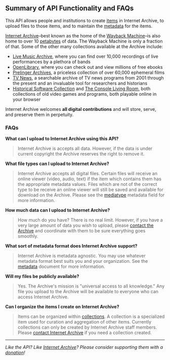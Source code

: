 ## Summary of API Functionality and FAQs

This API allows people and institutions to create [items](./appendices/terminology.md#item) in Internet Archive, to upload files to those items, and to maintain the [metadata](./metadata.md) for the items.

[Internet Archive](http://archive.org)–best known as the home of the [Wayback Machine](https://archive.org/web/)–is also home to over 10 [petabytes](http://en.wikipedia.org/wiki/Petabyte) of data. The Wayback Machine is only a fraction of that. Some of the other many collections available at the Archive include:

* [Live Music Archive](https://archive.org/details/etree), where you can find over 10,000 recordings of live performances by a plethora of bands
* [OpenLibrary](https://openlibrary.org/), where you can check out and view millions of free ebooks
* [Prelinger Archives](https://archive.org/details/prelinger), a priceless collection of over 60,000 ephemeral films
* [TV News](https://archive.org/details/tv), a searchable archive of TV news programs from 2001 through the present and an invaluable tool for researchers and historians
* [Historical Software Collection](https://archive.org/details/historicalsoftware) and [The Console Living Room](https://archive.org/details/consolelivingroom), both collections of old video games and programs, both playable online in your browser

Internet Archive welcomes **all digital contributions** and will store, serve, and preserve them in perpetuity.

### FAQs

**What can I upload to Internet Archive using this API?**
> Internet Archive is accepts all data. However, if the data is under current copyright the Archive reserves the right to remove it.

**What file types can I upload to Internet Archive?**
> Internet Archive accepts all digital files. Certain files will receive an online viewer (video, audio, text) if the item which contains them has the appropriate metadata values. Files which are not of the correct type to be receive an online viewer will still be saved and available for download on the Archive. Please see the [mediatype](./metadata.md#mediatype) metadata field for more information.

**How much data can I upload to Internet Archive?**
> How much do you have? There is no real limit. However, if you have a very large amount of data you wish to upload, please [contact the Archive](mailto:info@archive.org) and coordinate with them to be sure everything goes smoothly.

**What sort of metadata format does Internet Archive support?**
> Internet Archive is metadata agnostic. You may use whatever metadata format best suits you and your organization. See the [metadata](./metadata.md) document for more information.

**Will my files be publicly available?**
> Yes. The Archive's mission is "universal access to all knowledge." Any file you upload to the Archive will be available to everyone who can access Internet Archive.

**Can I organize the items I create on Internet Archive?**
> Items can be organized within [collections](./metadata.md#collection). A collection is a specialized item used for curation and aggregation of other items. Currently collections can only be created by Internet Archive staff members. Please [contact Internet Archive](mailto:info@archive.org) if you need a collection created.

-----

_Like the API? Like [Internet Archive](http://archive.org)? Please consider supporting them with a [donation](http://archive.org/donate/)!_

